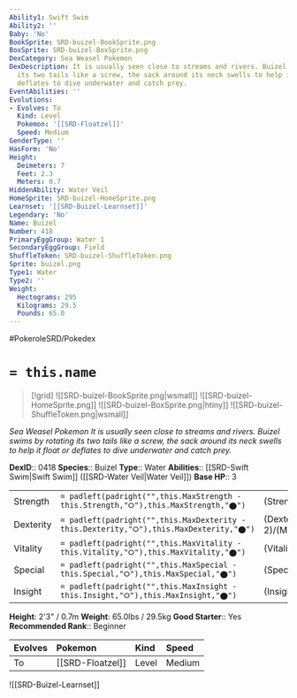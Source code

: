 ```yaml
---
Ability1: Swift Swim
Ability2: ''
Baby: 'No'
BookSprite: SRD-buizel-BookSprite.png
BoxSprite: SRD-buizel-BoxSprite.png
DexCategory: Sea Weasel Pokemon
DexDescription: It is usually seen close to streams and rivers. Buizel swims by rotating
  its two tails like a screw, the sack around its neck swells to help it float or
  deflates to dive underwater and catch prey.
EventAbilities: ''
Evolutions:
- Evolves: To
  Kind: Level
  Pokemon: '[[SRD-Floatzel]]'
  Speed: Medium
GenderType: ''
HasForm: 'No'
Height:
  Deimeters: 7
  Feet: 2.3
  Meters: 0.7
HiddenAbility: Water Veil
HomeSprite: SRD-buizel-HomeSprite.png
Learnset: '[[SRD-Buizel-Learnset]]'
Legendary: 'No'
Name: Buizel
Number: 418
PrimaryEggGroup: Water 1
SecondaryEggGroup: Field
ShuffleToken: SRD-buizel-ShuffleToken.png
Sprite: buizel.png
Type1: Water
Type2: ''
Weight:
  Hectograms: 295
  Kilograms: 29.5
  Pounds: 65.0
---
```


#PokeroleSRD/Pokedex

# `= this.name`

> [!grid]
> ![[SRD-buizel-BookSprite.png|wsmall]]
> ![[SRD-buizel-HomeSprite.png]]
> ![[SRD-buizel-BoxSprite.png|htiny]]
> ![[SRD-buizel-ShuffleToken.png|wsmall]]


*Sea Weasel Pokemon*
*It is usually seen close to streams and rivers. Buizel swims by rotating its two tails like a screw, the sack around its neck swells to help it float or deflates to dive underwater and catch prey.*

**DexID**:: 0418
**Species**:: Buizel
**Type**:: Water
**Abilities**:: [[SRD-Swift Swim|Swift Swim]] ([[SRD-Water Veil|Water Veil]])
**Base HP**:: 3

|           |                                                                                        |                                          |
| --------- | -------------------------------------------------------------------------------------- | ---------------------------------------- |
| Strength  | `= padleft(padright("",this.MaxStrength - this.Strength,"⭘"),this.MaxStrength,"⬤")`    | (Strength::2)/(MaxStrength::4)   |
| Dexterity | `= padleft(padright("",this.MaxDexterity - this.Dexterity,"⭘"),this.MaxDexterity,"⬤")` | (Dexterity:: 2)/(MaxDexterity::5) |
| Vitality  | `= padleft(padright("",this.MaxVitality - this.Vitality,"⭘"),this.MaxVitality,"⬤")`    | (Vitality::1)/(MaxVitality::3)   |
| Special   | `= padleft(padright("",this.MaxSpecial - this.Special,"⭘"),this.MaxSpecial,"⬤")`       | (Special::2)/(MaxSpecial::4)     |
| Insight   | `= padleft(padright("",this.MaxInsight - this.Insight,"⭘"),this.MaxInsight,"⬤")`       | (Insight::1)/(MaxInsight::3)     |

**Height**: 2'3" / 0.7m
**Weight**: 65.0lbs / 29.5kg
**Good Starter**:: Yes
**Recommended Rank**:: Beginner

| Evolves   | Pokemon          | Kind   | Speed   |
|:----------|:-----------------|:-------|:--------|
| To        | [[SRD-Floatzel]] | Level  | Medium  |

![[SRD-Buizel-Learnset]]